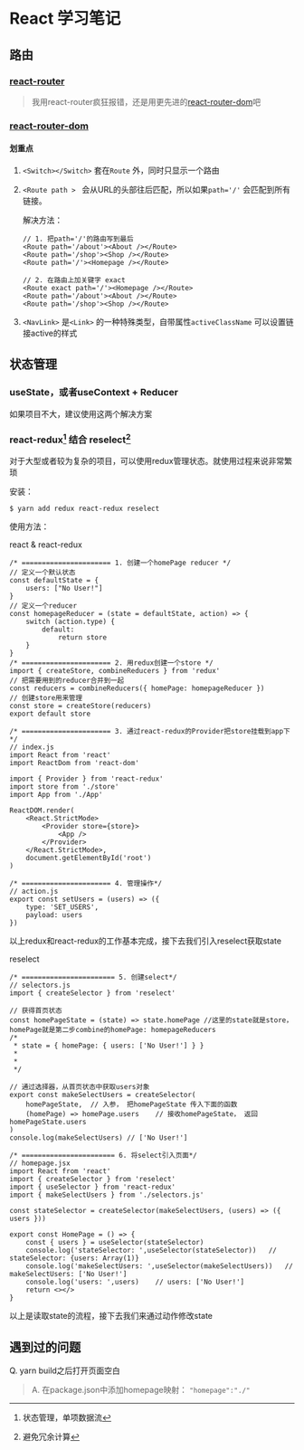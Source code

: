 # React 学习笔记

## 路由

### [react-router](https://react-guide.github.io/react-router-cn/)

>  我用react-router疯狂报错，还是用更先进的[react-router-dom](#react-router-dom)吧



### [react-router-dom](https://reactrouter.com/web/guides/quick-start)<div id="react-router-dom"></div>

#### 划重点

1. `<Switch></Switch>` 套在`Route` 外，同时只显示一个路由

2. `<Route path > ` 会从URL的头部往后匹配，所以如果`path='/'` 会匹配到所有链接。

   解决方法：

   ```react
   // 1. 把path='/'的路由写到最后
   <Route path='/about'><About /></Route>
   <Route path='/shop'><Shop /></Route>
   <Route path='/'><Homepage /></Route>
   
   // 2. 在路由上加关键字 exact
   <Route exact path='/'><Homepage /></Route>
   <Route path='/about'><About /></Route>
   <Route path='/shop'><Shop /></Route>
   ```

3. `<NavLink>` 是`<Link>` 的一种特殊类型，自带属性`activeClassName` 可以设置链接active的样式



## 状态管理

### useState，或者useContext + Reducer

如果项目不大，建议使用这两个解决方案

### react-redux[^1] 结合 reselect[^2]

对于大型或者较为复杂的项目，可以使用redux管理状态。就使用过程来说非常繁琐

安装：

```
$ yarn add redux react-redux reselect
```

使用方法：

react & react-redux

```react
/* ====================== 1. 创建一个homePage reducer */
// 定义一个默认状态
const defaultState = {
    users: ["No User!"]
}
// 定义一个reducer
const homepageReducer = (state = defaultState, action) => {
    switch (action.type) {
        default:
            return store
    }
}
/* ====================== 2. 用redux创建一个store */
import { createStore, combineReducers } from 'redux'
// 把需要用到的reducer合并到一起
const reducers = combineReducers({ homePage: homepageReducer })	
// 创建store用来管理
const store = createStore(reducers)
export default store

/* ====================== 3. 通过react-redux的Provider把store挂载到app下*/
// index.js
import React from 'react'
import ReactDom from 'react-dom'

import { Provider } from 'react-redux'
import store from './store'
import App from './App'

ReactDOM.render(
	<React.StrictMode>
    	<Provider store={store}>
            <App />
        </Provider>
    </React.StrictMode>,
    document.getElementById('root')
)

/* ====================== 4. 管理操作*/
// action.js
export const setUsers = (users) => ({
    type: 'SET_USERS',
    payload: users
})

```

以上redux和react-redux的工作基本完成，接下去我们引入reselect获取state

reselect

```react
/* ======================= 5. 创建select*/
// selectors.js
import { createSelector } from 'reselect'

// 获得首页状态
const homePageState = (state) => state.homePage	//这里的state就是store， homePage就是第二步combine的homePage: homepageReducers
/*
 * state = { homePage: { users: ['No User!'] } }
 *
 *
 */

// 通过选择器，从首页状态中获取users对象
export const makeSelectUsers = createSelector(
	homePageState,	// 入参， 把homePageState 传入下面的函数
    (homePage) => homePage.users	// 接收homePageState， 返回homePageState.users
)
console.log(makeSelectUsers) // ['No User!']

/* ======================= 6. 将select引入页面*/
// homepage.jsx
import React from 'react'
import { createSelector } from 'reselect'
import { useSelector } from 'react-redux'
import { makeSelectUsers } from './selectors.js'

const stateSelector = createSelector(makeSelectUsers, (users) => ({ users }))

export const HomePage = () => {
    const { users } = useSelector(stateSelector)
    console.log('stateSelector: ',useSelector(stateSelector))	// stateSelector: {users: Array(1)}
    console.log('makeSelectUsers: ',useSelector(makeSelectUsers))	// makeSelectUsers: ['No User!']
    console.log('users: ',users)	// users: ['No User!']
    return <></>
}
```

以上是读取state的流程，接下去我们来通过动作修改state







## 遇到过的问题

Q. yarn build之后打开页面空白

> A. 在package.json中添加homepage映射： `"homepage":"./"`





[^1]: 状态管理，单项数据流
[^2]: 避免冗余计算

